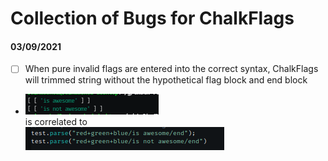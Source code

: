 # Collection of Bugs for ChalkFlags

#### 03/09/2021
- [ ] When pure invalid flags are entered into the correct syntax, ChalkFlags will trimmed string without the hypothetical flag block and end block
- ![](screenshots/screenshot-2022-03-09-05-01-04.png) \
is correlated to \
![](screenshots/screenshot-2022-03-09-05-01-58.png)